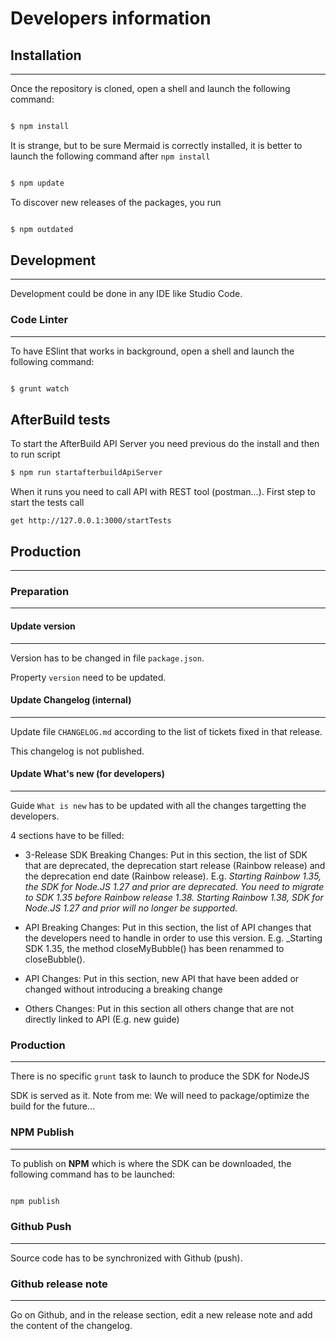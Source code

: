 Developers information
======================

## Installation
---

Once the repository is cloned, open a shell and launch the following command:

```bash

$ npm install

```

It is strange, but to be sure Mermaid is correctly installed, it is better to launch the following command after `npm install`

```bash

$ npm update

```

To discover new releases of the packages, you run

```bash

$ npm outdated

```

## Development
---

Development could be done in any IDE like Studio Code.


### Code Linter
---

To have ESlint that works in background, open a shell and launch the following command:

```bash

$ grunt watch

```

## AfterBuild tests

To start the AfterBuild API Server you need previous do the install and then to run script

```bash
$ npm run startafterbuildApiServer
```

When it runs you need to call API with REST tool (postman...).
First step to start the tests call

`get http://127.0.0.1:3000/startTests`

## Production
---


### Preparation
---


#### Update version
---

Version has to be changed in file `package.json`.

Property `version` need to be updated.


#### Update Changelog (internal)
---

Update file `CHANGELOG.md` according to the list of tickets fixed in that release.

This changelog is not published.


#### Update What's new (for developers)
---

Guide `What is new` has to be updated with all the changes targetting the developers.

4 sections have to be filled:

- 3-Release SDK Breaking Changes: Put in this section, the list of SDK that are deprecated, the deprecation start release (Rainbow release) and the deprecation end date (Rainbow release). E.g. _Starting Rainbow 1.35, the SDK for Node.JS 1.27 and prior are deprecated. You need to migrate to SDK 1.35 before Rainbow release 1.38. Starting Rainbow 1.38, SDK for Node.JS 1.27 and prior will no longer be supported._

- API Breaking Changes: Put in this section, the list of API changes that the developers need to handle in order to use this version. E.g. _Starting SDK 1.35, the method closeMyBubble() has been renammed to closeBubble().

- API Changes: Put in this section, new API that have been added or changed without introducing a breaking change

- Others Changes: Put in this section all others change that are not directly linked to API (E.g. new guide)


### Production
---

There is no specific `grunt` task to launch to produce the SDK for NodeJS

SDK is served as it. Note from me: We will need to package/optimize the build for the future...


### NPM Publish
---

To publish on **NPM** which is where the SDK can be downloaded, the following command has to be launched:

```bash

npm publish

```

### Github Push
---

Source code has to be synchronized with Github (push).


### Github release note
---

Go on Github, and in the release section, edit a new release note and add the content of the changelog.


